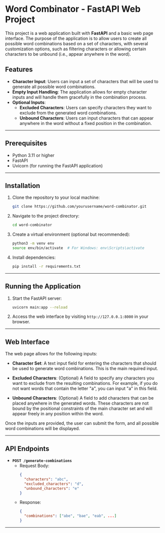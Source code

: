 # Word Combinator - FastAPI Web Project

This project is a web application built with **FastAPI** and a basic web page interface. The purpose of the application is to allow users to create all possible word combinations based on a set of characters, with several customization options, such as filtering characters or allowing certain characters to be unbound (i.e., appear anywhere in the word).

## Features
- **Character Input**: Users can input a set of characters that will be used to generate all possible word combinations.
- **Empty Input Handling**: The application allows for empty character inputs and will handle them gracefully in the combination process.
- **Optional Inputs**:
  - **Excluded Characters**: Users can specify characters they want to exclude from the generated word combinations.
  - **Unbound Characters**: Users can input characters that can appear anywhere in the word without a fixed position in the combination.

---

## Prerequisites

- Python 3.11 or higher
- FastAPI
- Uvicorn (for running the FastAPI application)

---

## Installation

1. Clone the repository to your local machine:

    ```bash
    git clone https://github.com/yourusername/word-combinator.git
    ```

2. Navigate to the project directory:

    ```bash
    cd word-combinator
    ```

3. Create a virtual environment (optional but recommended):

    ```bash
    python3 -m venv env
    source env/bin/activate  # For Windows: env\Scripts\activate
    ```

4. Install dependencies:

    ```bash
    pip install -r requirements.txt
    ```

---

## Running the Application

1. Start the FastAPI server:

    ```bash
    uvicorn main:app --reload
    ```

2. Access the web interface by visiting `http://127.0.0.1:8000` in your browser.

---

## Web Interface

The web page allows for the following inputs:

- **Character Set**: A text input field for entering the characters that should be used to generate word combinations. This is the main required input.
  
- **Excluded Characters**: (Optional) A field to specify any characters you want to exclude from the resulting combinations. For example, if you do not want words that contain the letter "a", you can input "a" in this field.

- **Unbound Characters**: (Optional) A field to add characters that can be placed anywhere in the generated words. These characters are not bound by the positional constraints of the main character set and will appear freely in any position within the word.

Once the inputs are provided, the user can submit the form, and all possible word combinations will be displayed.

---

## API Endpoints

- **`POST /generate-combinations`**
    - Request Body:
      ```json
      {
        "characters": "abc",
        "excluded_characters": "d",
        "unbound_characters": "e"
      }
      ```
    - Response:
      ```json
      {
        "combinations": ["abe", "bae", "eab", ...]
      }
      ```

---